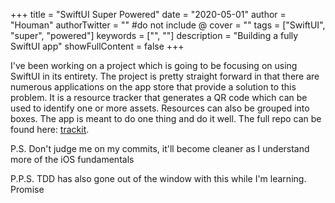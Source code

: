 +++
title = "SwiftUI Super Powered"
date = "2020-05-01"
author = "Houman"
authorTwitter = "" #do not include @
cover = ""
tags = ["SwiftUI", "super", "powered"]
keywords = ["", ""]
description = "Building a fully SwiftUI app"
showFullContent = false
+++

I've been working on a project which is going to be focusing on using SwiftUI in its entirety. The project is pretty straight forward in that there are numerous applications on the app store that provide a solution to this problem. It is a resource tracker that generates a QR code which can be used to identify one or more assets. Resources can also be grouped into boxes. The app is meant to do one thing and do it well. The full repo can be found here: [trackit](https://github.com/Hbrinj/trackit-ios).

P.S.
Don't judge me on my commits, it'll become cleaner as I understand more of the iOS fundamentals

P.P.S.
TDD has also gone out of the window with this while I'm learning. Promise
